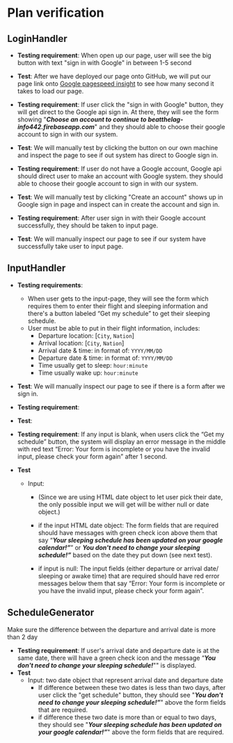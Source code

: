 # Plan verification

## LoginHandler
- **Testing requirement**: When open up our page, user will see the big button with text "sign in with Google" in between 1-5 second
- **Test**: After we have deployed our page onto GitHub, we will put our page link onto [Google pagespeed insight](https://tools.pingdom.com/#5ab7276ce5000000) to see how many second it takes to load our page.

- **Testing requirement**: If user click the "sign in with Google" button, they will get direct to the Google api sign in. At there, they will see the form showing "***Choose an account to continue to beatthelag-info442.firebaseapp.com***" and they should able to choose their google account to sign in with our system.
- **Test**: We will manually test by clicking the button on our own machine and inspect the page to see if out system has direct to Google sign in.

- **Testing requirement**: If user do not have a Google account, Google api should direct user to make an account with Google system. they should able to choose their google account to sign in with our system.
- **Test**: We will manually test by clicking "Create an account" shows up in Google sign in page and inspect can in create the account and sign in.

- **Testing requirement**: After user sign in with their Google account successfully, they should be taken to input page.
- **Test**: We will manually inspect our page to see if our system have successfully take user to input page.

## InputHandler
- **Testing requirements**:
    - When user gets to the input-page, they will see the form which requires them to enter their flight and sleeping information and there's a button labeled “Get my schedule” to get their sleeping schedule.
    - User must be able to put in their flight information, includes:
        - Departure location: [`City`, `Nation`]
        - Arrival location: [`City`, `Nation`]
        - Arrival date & time: in format of: `YYYY/MM/DD`  
        - Departure date & time: in format of: `YYYY/MM/DD`
        - Time usually get to sleep: `hour:minute`
        - Time usually wake up: `hour:minute`
- **Test**: We will manually inspect our page to see if there is a form after we sign in.

- **Testing requirement**: 
- **Test**:

- **Testing requirement**: If any input is blank, when users click the “Get my schedule” button, the system will display an error message in the middle with red text “Error: Your form is incomplete or you have the invalid input, please check your form again” after 1 second.
- **Test**
    - Input:
        - (Since we are using HTML date object to let user pick their date, the only possible input we will get will be wither null or date object.)

        - if the input HTML date object: The form fields that are required should have messages with green check icon above them that say “***Your sleeping schedule has been updated on your google calendar!”***” or ***You don't need to change your sleeping schedule!”*** based on the date they put down (see next test).

        - if input is null: The input fields (either departure or arrival date/ sleeping or awake time) that are required should have red error messages below them that say “Error: Your form is incomplete or you have the invalid input, please check your form again”.


## ScheduleGenerator
Make sure the difference between the departure and arrival date is more than 2 day
- **Testing requirement**:  If user's arrival date and departure date is at the same date, there will have a green check icon and the message “***You don't need to change your sleeping schedule!***"" is displayed.
- **Test**
    - Input: two date object that represent arrival date and departure date  
        - If difference between these two dates is less than two days, after user click the "get schedule" button, they should see "***You don't need to change your sleeping schedule!”***" above the form fields that are required.
        - if difference these two date is more than or equal to two days, they should see "***Your sleeping schedule has been updated on your google calendar!”***" above the form fields that are required.
